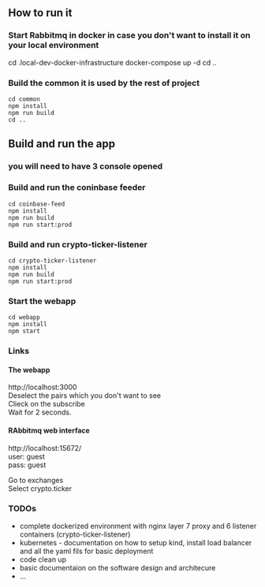## How to run it  
  
### Start Rabbitmq in docker in case you don't want to install it on your local environment  
cd .local-dev-docker-infrastructure
docker-compose up -d
cd ..
  
  
### Build the common it is used by the rest of project  
```
cd common
npm install
npm run build
cd ..
```
  
## Build and run the app  
### you will need to have 3 console opened  
  
### Build and run the coninbase feeder  
```
cd coinbase-feed
npm install
npm run build
npm run start:prod
```


### Build and run crypto-ticker-listener  
```
cd crypto-ticker-listener
npm install
npm run build
npm run start:prod
```

### Start the webapp  
```
cd webapp
npm install
npm start
```
  
  
### Links  
  
#### The webapp  
http://localhost:3000  
Deselect the pairs which you don't want to see  
Clieck on the subscribe  
Wait for 2 seconds.  


#### RAbbitmq web interface  
http://localhost:15672/  
user: guest  
pass: guest  

Go to exchanges  
Select crypto.ticker  



### TODOs  
- complete dockerized environment with nginx layer 7 proxy and 6 listener containers (crypto-ticker-listener)  
- kubernetes - documentation on how to setup kind, install load balancer and all the yaml fils for basic deployment  
- code clean up  
- basic documentaion on the software design and architecure  
- ...  
   